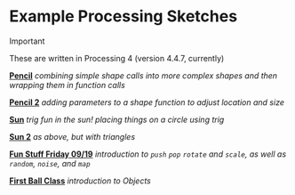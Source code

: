 # Example Processing Sketches

> [!Important]
> These are written in Processing 4 (version 4.4.7, currently)

[**Pencil**](https://github.com/joswald-khs/example-processing-sketches/blob/main/pencil.pde) _combining simple shape calls into more complex shapes and then wrapping them in function calls_

[**Pencil 2**](https://github.com/joswald-khs/example-processing-sketches/blob/main/pencil_2.pde) _adding parameters to a shape function to adjust location and size_

[**Sun**](sun.pde) _trig fun in the sun! placing things on a circle using trig_

[**Sun 2**](sun2.pde) _as above, but with triangles_

[**Fun Stuff Friday 09/19**](fsf0919.ped) _introduction to `push` `pop` `rotate` and `scale`, as well as `random`, `noise`, and `map`_

[**First Ball Class**](FirstBallClass.ped) _introduction to Objects_
